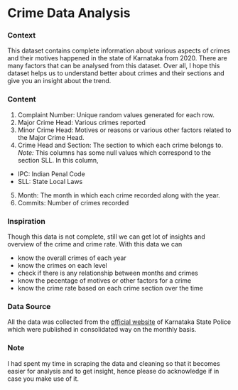 
# Crime Data Analysis

### Context
This dataset contains complete information about various aspects of crimes and their motives happened in the state of Karnataka from 2020. There are many factors that can be analysed from this dataset. Over all, I hope this dataset helps us to understand better about crimes and their sections and give you an insight about the trend.

### Content
1. Complaint Number: Unique random values generated for each row.
2. Major Crime Head: Various crimes reported
3. Minor Crime Head: Motives or reasons or various other factors related to the Major Crime Head.
4. Crime Head and Section: The section to which each crime belongs to. 
*Note:* This columns has some null values which correspond to the section SLL.
In this column,
- IPC: Indian Penal Code
- SLL: State Local Laws
5. Month: The month in which each crime recorded along with the year.
6. Commits: Number of crimes recorded

### Inspiration
Though this data is not complete, still we can get lot of insights and overview of the crime and crime rate. With this data we can 
- know the overall crimes of each year
- know the crimes on each level
- check if there is any relationship between months and crimes
- know the pecentage of motives or other factors for a crime
- know the crime rate based on each crime section over the time

### Data Source
All the data was collected from the [official website](https://ksp.karnataka.gov.in/) of Karnataka State Police which were published in consolidated way on the monthly basis.

### Note
I had spent my time in scraping the data and cleaning so that it becomes easier for analysis and to get insight, hence please do acknowledge if in case you make use of it.

